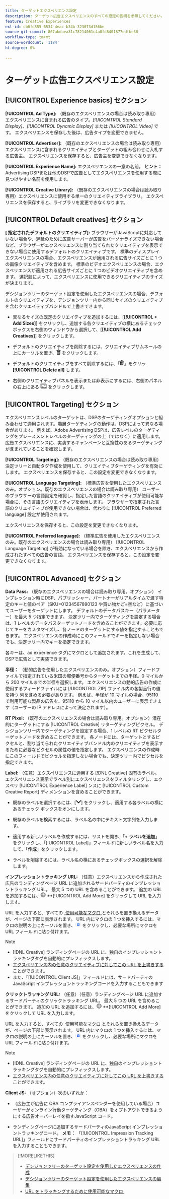 ```yaml
---
title: ターゲットエクスペリエンス設定
description: ターゲット広告エクスペリエンスのすべての設定の説明を参照してください。
feature: Creative Experiences
exl-id: cb6fd855-6534-4eac-b34b-323073d186be
source-git-commit: 867abdaea31c78214061c4a0fd8401877edfbe38
workflow-type: tm+mt
source-wordcount: '1184'
ht-degree: 0%

---
```


# ターゲット広告エクスペリエンス設定

## [!UICONTROL Experience basics] セクション

**[!UICONTROL Ad Type]:** （既存のエクスペリエンスの場合は読み取り専用） エクスペリエンスに含まれる広告のタイプ。*[!UICONTROL Standard Display]*、*[!UICONTROL Dynamic Display]* または *[!UICONTROL Video]* です。 エクスペリエンスを保存した後は、広告タイプを変更できません。

**[!UICONTROL Advertiser]:** （既存のエクスペリエンスの場合は読み取り専用）エクスペリエンスに含まれるクリエイティブとターゲットの組み合わせに入札する広告主。 エクスペリエンスを保存すると、広告主を変更できなくなります。

**[!UICONTROL Experience Name]:** エクスペリエンスの一意の名前。 **ヒント：** Advertising DSPまたは他のDSPで広告としてエクスペリエンスを使用する際に見つけやすい名前を使用します。

**[!UICONTROL Creative Library]:** （既存のエクスペリエンスの場合は読み取り専用）エクスペリエンスに使用する単一のクリエイティブライブラリ。 エクスペリエンスを保存すると、ライブラリを変更できなくなります。

## [!UICONTROL Default creatives] セクション

**\[ 指定されたデフォルトのクリエイティブ\]:** ブラウザーがJavaScriptに対応していない場合や、遅延のために広告サーバーが広告をパーソナライズできない場合など、ブラウザーがエクスペリエンスに割り当てられたクリエイティブを表示できない場合に使用するデフォルトのクリエイティブです。 標準のディスプレイエクスペリエンスの場合、エクスペリエンスが適用される広告サイズごとに 1 つの画像クリエイティブを含めます。 標準のビデオエクスペリエンスの場合、エクスペリエンスが適用される広告サイズごとに 1 つのビデオクリエイティブを含めます。 選択肢によって、エクスペリエンスに使用できるクリエイティブのサイズが決まります。

デシジョンツリーのターゲット設定を使用したエクスペリエンスの場合、デフォルトのクリエイティブを、デシジョンツリー内から同じサイズのクリエイティブを含むクリエイティブバンドルで上書きできます。<!-- verify -->

* 異なるサイズの既定のクリエイティブを追加するには、[**[!UICONTROL + Add Sizes]**] をクリックし、追加する各クリエイティブの横にあるチェック ボックスを右側のウィンドウから選択して、[**[!UICONTROL Add Creatives]**] をクリックします。

* デフォルトのクリエイティブを削除するには、クリエイティブサムネールの上にカーソルを置き、![&#x200B; 削除 &#x200B;](/help/creative/assets/delete.png " 削除 ") をクリックします。

* デフォルトのクリエイティブをすべて削除するには、「![&#x200B; 削除 &#x200B;](/help/creative/assets/delete.png " 削除 ")」をクリッ **[!UICONTROL Delete all]** します。

* 右側のクリエイティブパネルを表示または非表示にするには、右側のパネルの右上にある ![&#x200B; 表示/非表示 &#x200B;](/help/creative/assets/hide-show-creatives.png " 表示/非表示 ") をクリックします。

## [!UICONTROL Targeting] セクション

エクスペリエンスレベルのターゲットは、DSPのターゲティングオプションと組み合わせて適用されます。階層ターゲティングの動作は、DSPによって異なる場合があります。 例えば、Adobe Advertising DSPは、広告レベルのターゲティングをプレースメントレベルのターゲティングの上（ではなく）に適用します。 広告エクスペリエンスに、実装するキャンペーンと互換性のあるターゲティングが含まれていることを確認します。

**[!UICONTROL Targeting]:** （既存のエクスペリエンスの場合は読み取り専用）決定ツリーと自動タグ作成を使用して、クリエイティブターゲティングを有効にします。 エクスペリエンスを保存すると、この設定を変更できなくなります。

**[!UICONTROL Language Targeting]:** （標準広告を使用したエクスペリエンスのみ。オプション。既存のエクスペリエンスの場合は読み取り専用） ユーザーのブラウザーの言語設定を確認し、指定した言語のクリエイティブが使用可能な場合に、その言語のクリエイティブを表示します。 ブラウザーで指定された言語のクリエイティブが使用できない場合は、代わりに [!UICONTROL Preferred language] 設定が使用されます。

エクスペリエンスを保存すると、この設定を変更できなくなります。

**[!UICONTROL Preferred language]:** （標準広告を使用したエクスペリエンスのみ。既存のエクスペリエンスの場合は読み取り専用） [!UICONTROL Language Targeting] が有効になっている場合を除き、エクスペリエンスから作成されたすべての広告の言語。 エクスペリエンスを保存すると、この設定を変更できなくなります。

## [!UICONTROL Advanced] セクション

**Data Pass:** （既存のエクスペリエンスの場合は読み取り専用。オプション） インプレッション時にDSP、パブリッシャー、パートナーがリアルタイムで渡す特定のキーと値のペア（SKU=01234567890123 や買い物かご=空など）に基づいてユーザーをターゲットにします。 デフォルトのデータパスキー（パラメーター）を最大 5 つ指定できます。 決定ツリー内でターゲティングを設定する場合は、1 レベルのデータパスターゲットノードを含めることができます。必要に応じてキーをカスタマイズし、各ノードのターゲットにする値を指定することもできます。 エクスペリエンスの作成時にこのフィールドでキーを指定しない場合でも、決定ツリー内でキーを指定できます。

各キーは、ad experience タグにマクロとして追加されます。これを生成して、DSPで広告として実装できます。

**半径：** （動的広告を使用したエクスペリエンスのみ。オプション）フィードファイルで指定されている米国の郵便番号からターゲットまでの半径。0 マイルから 200 マイルまでの半径を選択します。 エクスペリエンスの動的広告の作成に使用するフィードファイルには [!UICONTROL ZIP] ファイル内の各製品行の値を持つ <!-- or a user-named column mapped to a ZIP column --> 列を含める必要があります。 例えば、半径が 10 マイルの場合、95110 で利用可能な製品の広告を、95110 から 10 マイル以内のユーザーに表示できます（ユーザーの IP アドレスによって決定されます）。

**RT Pixel:** （既存のエクスペリエンスの場合は読み取り専用。オプション）潜在的にターゲットにする [!UICONTROL Creative] リターゲティングピクセル。 デシジョンツリー内でターゲティングを設定する場合、1 レベルの RT ピクセルターゲットノードを含めることができます。 各ノードには、ターゲットとするピクセルと、割り当てられたクリエイティブバンドル内のクリエイティブを表示するために必要なピクセルの属性の値を指定します。 エクスペリエンスの作成時にこのフィールドでピクセルを指定しない場合でも、決定ツリー内でピクセルを指定できます。<!-- May move this to just within the decision tree. -->

**Label:**<!-- should be "Labels" --> （任意）エクスペリエンスに適用する [!DNL Creative] 固有のラベル。 エクスペリエンス表示でラベル別にエクスペリエンスをフィルタリングし、エクスペリ [!UICONTROL Experience Label] ンスに [!UICONTROL Custom Creative Report] ディメンションを含めることができます。

* 既存のラベルを選択するには、[![&#x200B; 下 &#x200B;](/help/creative/assets/chevron-down.png " 下 ")] をクリックし、適用する各ラベルの横にあるチェック ボックスをオンにします。

* 既存のラベルを検索するには、ラベル名の中にテキスト文字列を入力します。

* 適用する新しいラベルを作成するには、リストを開き、「**+ ラベルを追加**」をクリックし、「[!UICONTROL Label]」フィールドに新しいラベル名を入力して、「**作成**」をクリックします。

* ラベルを削除するには、ラベル名の横にあるチェックボックスの選択を解除します。

**インプレッショントラッキング URL:** （任意）エクスペリエンスから作成された広告のランディングページ URL に追加されるサードパーティのインプレッショントラッキング URL。 最大 5 つの URL を含めることができます。 追加の URL を追加するには、![&#x200B; アイコン &#x200B;](/help/creative/assets/create.png) **[!UICONTROL Add More] をクリックして URL を入力します。

URL を入力すると、すべての [&#x200B; 使用可能なマクロ &#x200B;](/help/creative/creative-macros.md) とそれらを置き換えるデータが、ページの下部に表示されます。 URL 内にマクロの 1 つを挿入するには、マクロの説明の上にカーソルを置き、![&#x200B; クリップボードにコピー &#x200B;](/help/creative/assets/copy-to-clipboard.png " クリップボードにコピー ") をクリックし、必要な場所にマクロを URL フィールドに貼り付けます。

>[!NOTE]
>
>* [!DNL Creative] ランディングページの URL に、独自のインプレッショントラッキングタグを自動的にプレフィックスします。
>* [&#x200B; エクスペリエンス内の任意のクリエイティブに対してこの URL を上書きする &#x200B;](experience-tracking-urls-targeting.md) ことができます。
>* また、「[!UICONTROL Client JS]」フィールドには、サードパーティのJavaScript インプレッショントラッキングコードを入力することもできます

**クリックトラッキング URL:** （任意）（任意）ランディングページ URL に追加するサードパーティのクリックトラッキング URL。 最大 5 つの URL を含めることができます。 追加の URL を追加するには、![&#x200B; アイコン &#x200B;](/help/creative/assets/create.png) **[!UICONTROL Add More] をクリックして URL を入力します。

URL を入力すると、すべての [&#x200B; 使用可能なマクロ &#x200B;](/help/creative/creative-macros.md) とそれらを置き換えるデータが、ページの下部に表示されます。 URL 内にマクロの 1 つを挿入するには、マクロの説明の上にカーソルを置き、![&#x200B; クリップボードにコピー &#x200B;](/help/creative/assets/copy-to-clipboard.png " クリップボードにコピー ") をクリックし、必要な場所にマクロを URL フィールドに貼り付けます。

>[!NOTE]
>
>* [!DNL Creative] ランディングページの URL に、独自のインプレッショントラッキングタグを自動的にプレフィックスします。
>* [&#x200B; エクスペリエンス内の任意のクリエイティブに対してこの URL を上書きする &#x200B;](experience-tracking-urls-targeting.md) ことができます。

**Client JS:** （オプション）次のいずれか：

* （広告主が広告に OBA コンプライアンスベンダーを使用している場合）ユーザーがオンライン行動ターゲティング（OBA）をオプトアウトできるようにする広告オーバーレイを指すJavaScript コード。

* ランディングページに追加するサードパーティのJavaScript インプレッショントラッキングコード。 **メモ：** 「[!UICONTROL Impression Tracking URL]」フィールドにサードパーティのインプレッショントラッキング URL を入力することもできます。

>[!MORELIKETHIS]
>
>* [&#x200B; デシジョンツリーのターゲット設定を使用したエクスペリエンスの作成 &#x200B;](experience-create-targeting.md)
>* [&#x200B; デシジョンツリーのターゲット設定を使用したエクスペリエンスの編集 &#x200B;](experience-edit-targeting.md)
>* [URL をトラッキングするために使用可能なマクロ &#x200B;](/help/creative/creative-macros.md)
